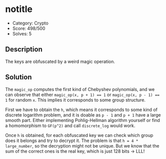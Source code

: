 # notitle

* Category: Crypto
* Score: 498/500
* Solves: 5

## Description

The keys are obfuscated by a weird magic operation.

## Solution

The `magic_op` computes the first kind of Chebyshev polynomials, and we can observe that either `magic_op(x, p + 1) == 1` or `magic_op(x, p - 1) == 1` for random `x`. This implies it corresponds to some group structure.

First we have to obtain the `h`, which means it corresponds to some kind of discrete logarithm problem, and it is doable as `p - 1` and `p + 1` have a large smooth part. Either implementing Pohlig-Hellman algorithm yourself or find a homomorphism to `GF(p^2)` and call `discrete_log` would work.

Once `h` is obtained, for each obfuscated key we can check which group does it belongs and try to decrypt it. The problem is that `h = 4 * large_number`, so the decryption might not be unique. But we know that the sum of the correct ones is the real key, which is just 128 bits -> LLL!
